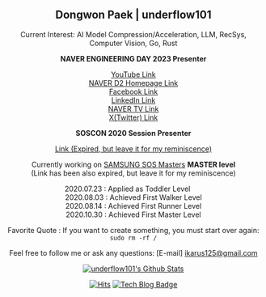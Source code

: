 <div align=center>

## Dongwon Paek | underflow101

Current Interest: AI Model Compression/Acceleration, LLM, RecSys, Computer Vision, Go, Rust

<b>NAVER ENGINEERING DAY 2023 Presenter</b>

[YouTube Link](https://youtu.be/NVNCPGWe5Ss?si=_1oTPup1hpP2CnyB)<br>
[NAVER D2 Homepage Link](https://d2.naver.com/helloworld/4608596)<br>
[Facebook Link](https://www.facebook.com/naverd2/posts/pfbid0hfRKeGXgSxAkJX7gCcrQ88SydTmpKmLJ2rnTUWuRjneXTctU1LudGyAHAatsCVX1l)<br>
[LinkedIn Link](https://www.linkedin.com/feed/update/urn:li:activity:7124944776948322305)<br>
[NAVER TV Link](https://tv.naver.com/v/42113159)<br>
[X(Twitter) Link](https://twitter.com/naver_d2/status/1719179480986796064)<br>

<b>SOSCON 2020 Session Presenter</b>

[Link (Expired, but leave it for my reminiscence)](https://www.soscon.net/Session/Section/14)

Currently working on [SAMSUNG SOS Masters](https://opensource.samsung.com/community/master/masterList) <b>MASTER level</b><br>
(Link has been also expired, but leave it for my reminiscence)

2020.07.23 : Applied as Toddler Level&nbsp;&nbsp;&nbsp;&nbsp;&nbsp;&nbsp;<br>
2020.08.03 : Achieved First Walker Level<br>
2020.08.14 : Achieved First Runner Level<br>
2020.10.30 : Achieved First Master Level<br>

Favorite Quote : If you want to create something, you must start over again: `sudo rm -rf /`

Feel free to follow me or ask any questions: [E-mail] ikarus125@gmail.com

[![underflow101's Github Stats](https://github-readme-stats.vercel.app/api?username=underflow101&count_private=true&include_all_commits=true&show_icons=true&theme=calm)](https://github.com/anuraghazra/github-readme-stats)

[![Hits](https://hits.seeyoufarm.com/api/count/incr/badge.svg?url=https%3A%2F%2Fgithub.com%2Fsowon-dev%2Fhit-counter)](https://hits.seeyoufarm.com)
[![Tech Blog Badge](http://img.shields.io/badge/-Tech%20blog-black?style=flat-square&logo=github&link=https://underflow101.tistroy.com/)](https://underflow101.tistory.com/)

</div>
